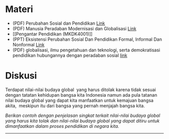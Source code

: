 # Materi
- (PDF) Perubahan Sosial dan Pendidikan [Link](003%20File/Perubahan_Sosial_dan_Pendidikan.pdf)
- (PDF) Manusia Peradaban Modernisasi dan Globalisasi [Link](003%20File/ISBD_MANUSIA_PERADABAN_MODERNISASI_DAN_G.docx)
- [[Pengantar Pendidikan (MKDK4001)]]
- (PPT) Eksistensi Perubahan Sosial Dan Pendidikan Formal, Informal Dan Nonformal [Link](003%20File/PNF+2.ppt)
- (PDF) globalisasi, ilmu pengetahuan dan teknologi, serta demokratisasi pendidikan hubungannya dengan peradaban sosial [link](003%20File/Jurnal%20Pendidikan.pdf)

# Diskusi
Terdapat nilai-nilai budaya global  yang harus ditolak karena tidak sesuai dengan tatatan kehidupan bangsa kita Indonesia namun ada pula tatanan nilai budaya global yang dapat kita manfaatkan untuk kemajuan bangsa akita,  meskipun itu dari bangsa yang pernah menjajah bangsa kita.

_Berikan contoh dengan penjelasan singkat terkait nilai-nilai budaya global yang harus kita tolak dan nilai-nilai budaya global yang dapat ditiru untuk dimanfaatkan dalam proses pendidikan di negara kita._
___
